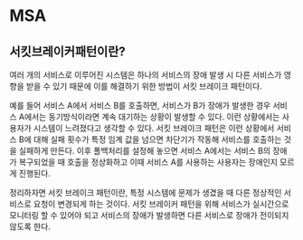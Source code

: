 # MSA

## 서킷브레이커패턴이란?

여러 개의 서비스로 이루어진 시스템은 하나의 서비스의 장애 발생 시 다른 서비스가 영향을 받을 수 있기 때문에 이를 해결하기 위한 방법이 서킷 브레이크 패턴이다. 

예를 들어 서비스 A에서 서비스 B를 호출하면, 서비스가 B가 장애가 발생한 경우 서비스 A에서는 동기방식이라면 계속 대기하는 상황이 발생할 수 있다. 이런 상황에서는 사용자가 시스템이 느려졌다고 생각할 수 있다. 서킷 브레이크 패턴은 이런 상황에서 서비스 B에 대해 실패 횟수가 특정 임계 값을 넘으면 차단기가 작동해 서비스를 호출하는 것을 실패하게 만든다. 이후 폴백처리를 설정해 놓으면 서비스 A에서는 서비스 B의 장애가 복구되었을 때 호출을 정상화하고 이때 서비스 A를 사용하는 사용자는 장애인지 모르게 진행된다. 

정리하자면 서킷 브레이크 패턴이란, 특정 시스템에 문제가 생겼을 때 다른 정상적인 서비스로 요청이 변경되게 하는 것이다. 서킷 브레이커 패턴을 위해 서비스가 실시간으로 모니터링 할 수 있어야 되고 서비스의 장애가 발생하면 다른 서비스로 장애가 전이되지 않도록 한다.
